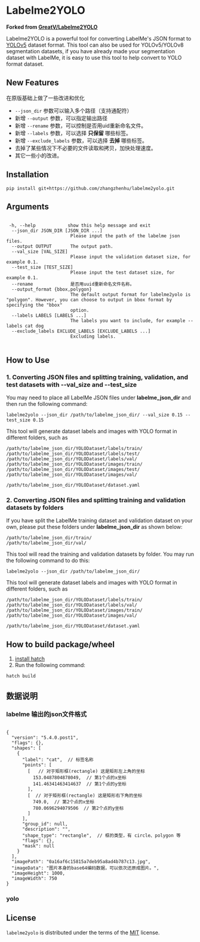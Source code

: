 # Labelme2YOLO

**Forked from [GreatV/Labelme2YOLO](https://github.com/GreatV/labelme2yolo)**


Labelme2YOLO is a powerful tool for converting LabelMe's JSON format to [YOLOv5](https://github.com/ultralytics/yolov5) dataset format. 
This tool can also be used for YOLOv5/YOLOv8 segmentation datasets, 
if you have already made your segmentation dataset with LabelMe, 
it is easy to use this tool to help convert to YOLO format dataset.



## New Features



在原版基础上做了一些改进和优化

* `--json_dir` 参数可以输入多个路径（支持通配符）
* 新增 `--output` 参数，可以指定输出路径
* 新增 `--rename` 参数，可以控制是否用uid重新命名文件。
* 新增 `--labels` 参数，可以选择 **只保留** 哪些标签。
* 新增 `--exclude_labels` 参数，可以选择 **去掉** 哪些标签。
* 去掉了某些情况下不必要的文件读取和拷贝，加快处理速度。
* 其它一些小的改进。


## Installation

```shell
pip install git+https://github.com/zhangzhenhu/labelme2yolo.git
```

## Arguments

```text

 -h, --help            show this help message and exit
  --json_dir JSON_DIR [JSON_DIR ...]
                        Please input the path of the labelme json files.
  --output OUTPUT       The output path.
  --val_size [VAL_SIZE]
                        Please input the validation dataset size, for example 0.1.
  --test_size [TEST_SIZE]
                        Please input the test dataset size, for example 0.1.
  --rename              是否用uuid重新命名文件名称。
  --output_format {bbox,polygon}
                        The default output format for labelme2yolo is "polygon". However, you can choose to output in bbox format by specifying the "bbox"
                        option.
  --labels LABELS [LABELS ...]
                        The labels you want to include, for example --labels cat dog
  --exclude_labels EXCLUDE_LABELS [EXCLUDE_LABELS ...]
                        Excluding labels.


```



## How to Use

### 1. Converting JSON files and splitting training, validation, and test datasets with --val\_size and --test\_size

You may need to place all LabelMe JSON files under **labelme\_json\_dir** and then run the following command:

```shell
labelme2yolo --json_dir /path/to/labelme_json_dir/ --val_size 0.15 --test_size 0.15
```

This tool will generate dataset labels and images with YOLO format in different folders, such as

```plaintext
/path/to/labelme_json_dir/YOLODataset/labels/train/
/path/to/labelme_json_dir/YOLODataset/labels/test/
/path/to/labelme_json_dir/YOLODataset/labels/val/
/path/to/labelme_json_dir/YOLODataset/images/train/
/path/to/labelme_json_dir/YOLODataset/images/test/
/path/to/labelme_json_dir/YOLODataset/images/val/

/path/to/labelme_json_dir/YOLODataset/dataset.yaml
```

### 2. Converting JSON files and splitting training and validation datasets by folders

If you have split the LabelMe training dataset and validation dataset on your own, please put these folders under **labelme\_json\_dir** as shown below:

```plaintext
/path/to/labelme_json_dir/train/
/path/to/labelme_json_dir/val/
```

This tool will read the training and validation datasets by folder. You may run the following command to do this:

```shell
labelme2yolo --json_dir /path/to/labelme_json_dir/
```

This tool will generate dataset labels and images with YOLO format in different folders, such as

```plaintext
/path/to/labelme_json_dir/YOLODataset/labels/train/
/path/to/labelme_json_dir/YOLODataset/labels/val/
/path/to/labelme_json_dir/YOLODataset/images/train/
/path/to/labelme_json_dir/YOLODataset/images/val/

/path/to/labelme_json_dir/YOLODataset/dataset.yaml
```

## How to build package/wheel

1. [install hatch](https://hatch.pypa.io/latest/install/)
2. Run the following command:

```shell
hatch build
```

## 数据说明

### labelme 输出的json文件格式
```json5

{
  "version": "5.4.0.post1",
  "flags": {},
  "shapes": [
    {
      "label": "cat",  // 标签名称
      "points": [
        [   // 对于矩形框(rectangle) 这是矩形左上角的坐标
          153.0487804878049,  // 第1个点的x坐标
          141.46341463414637  // 第1个点的y坐标
        ],
        [  // 对于矩形框(rectangle) 这是矩形右下角的坐标
          749.0,  // 第2个点的x坐标
          780.0696294079506  // 第2个点的y坐标
        ]
      ],
      "group_id": null,
      "description": "",
      "shape_type": "rectangle",  // 框的类型，有 circle、polygon 等
      "flags": {},
      "mask": null
    }
  ],
  "imagePath": "0a16af6c15815a7deb95a8ad4b787c13.jpg",
  "imageData": "图片本身的base64编码数据，可以依次还原成图片。",
  "imageHeight": 1000,
  "imageWidth": 750
}
```


### yolo 

## License

`labelme2yolo` is distributed under the terms of the [MIT](https://spdx.org/licenses/MIT.html) license.
